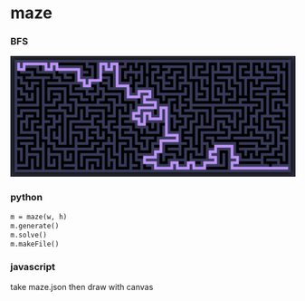 # maze
### BFS
![](https://github.com/modernxpunk/maze/blob/main/maze.png?raw=true)
### python
```
m = maze(w, h)
m.generate()
m.solve()
m.makeFile()
```
### javascript
take maze.json then draw with canvas
